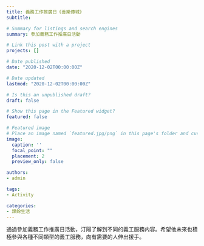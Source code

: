 ```yaml
---
title: 義務工作推廣日《善樂傳城》
subtitle: 

# Summary for listings and search engines
summary: 參加義務工作推廣日活動

# Link this post with a project
projects: []

# Date published
date: "2020-12-02T00:00:00Z"

# Date updated
lastmod: "2020-12-02T00:00:00Z"

# Is this an unpublished draft?
draft: false

# Show this page in the Featured widget?
featured: false

# Featured image
# Place an image named `featured.jpg/png` in this page's folder and customize its options here.
image:
  caption: ''
  focal_point: ""
  placement: 2
  preview_only: false

authors:
- admin

tags:
- Activity

categories:
- 課餘生活
---
```


通過參加義務工作推廣日活動，汀陽了解到不同的義工服務内容。希望他未來也積極參與各種不同類型的義工服務，向有需要的人伸出援手。
